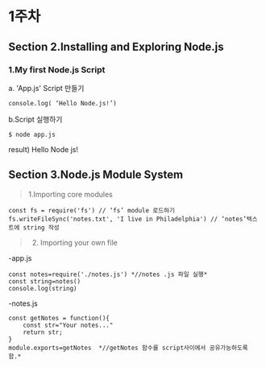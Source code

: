 # 1주차
## Section 2.Installing and Exploring Node.js

### 1.My first Node.js Script
	
   a. 'App.js' Script 만들기
		
   	console.log( ‘Hello Node.js!’)


 b.Script 실행하기

 
 	$ node app.js 

 result) Hello Node js!
## Section 3.Node.js Module System
>1.Importing core modules

	
    const fs = require('fs') // ‘fs’ module 로드하기
	fs.writeFileSync('notes.txt', 'I live in Philadelphia') // ‘notes’텍스트에 string 작성
>2. Importing your own file

-app.js
 
    
    const notes=require('./notes.js') *//notes .js 파일 실행*
	const string=notes()
	console.log(string)
    
-notes.js 
	
    const getNotes = function(){
    	const str="Your notes..."
    	return str;
	}
	module.exports=getNotes  *//getNotes 함수를 script사이에서 공유가능하도록 함.*

 

	
